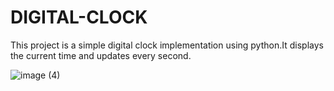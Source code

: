# DIGITAL-CLOCK
This project is a simple digital clock implementation using python.It displays the current time and updates every second.




![image (4)](https://github.com/20A31A0584/DIGITAL-CLOCK/assets/109906464/4fafcbfb-21dc-4beb-8fc6-2e3c3eb9164d)
